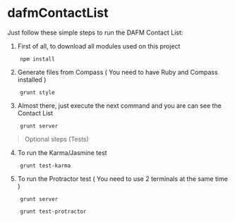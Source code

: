 dafmContactList
===============

Just follow these simple steps to run the DAFM Contact List:

1. First of all, to download all modules used on this project
```shell
	npm install
```
2. Generate files from Compass ( You need to have Ruby and Compass installed )
```shell
    grunt style
``` 
3. Almost there, just execute the next command and you are can see the Contact List
```shell
    grunt server
```
> Optional steps (Tests)
4. To run the Karma/Jasmine test
```shell
	grunt test-karma
```
5. To run the Protractor test ( You need to use 2 terminals at the same time )
```shell
	grunt server 
```    
```shell
    grunt test-protractor
```
